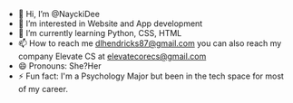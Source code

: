 - 👋 Hi, I’m @NayckiDee
- 👀 I’m interested in Website and App development
- 🌱 I’m currently learning Python, CSS, HTML
- 📫 How to reach me dlhendricks87@gmail.com you can also reach my company Elevate CS at elevatecorecs@gmail.com
- 😄 Pronouns: She?Her
- ⚡ Fun fact: I'm a Psychology Major but been in the tech space for most of my career.

<!---
NayckiDee/NayckiDee is a ✨ special ✨ repository because its `README.md` (this file) appears on your GitHub profile.
You can click the Preview link to take a look at your changes.
--->
